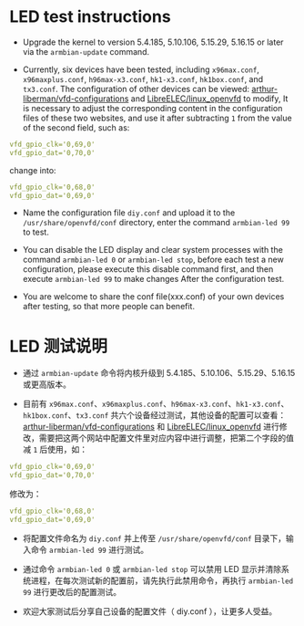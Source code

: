 # LED test instructions

- Upgrade the kernel to version 5.4.185, 5.10.106, 5.15.29, 5.16.15 or later via the `armbian-update` command.

- Currently, six devices have been tested, including `x96max.conf`, `x96maxplus.conf`, `h96max-x3.conf`, `hk1-x3.conf`, `hk1box.conf`, and `tx3.conf`. The configuration of other devices can be viewed: [arthur-liberman/vfd-configurations](https://github.com/arthur-liberman/vfd-configurations) and [LibreELEC/linux_openvfd](https://github.com/LibreELEC/linux_openvfd/tree/master/conf) to modify, It is necessary to adjust the corresponding content in the configuration files of these two websites, and use it after subtracting `1` from the value of the second field, such as:

```yaml
vfd_gpio_clk='0,69,0'
vfd_gpio_dat='0,70,0'
```
change into:

```yaml
vfd_gpio_clk='0,68,0'
vfd_gpio_dat='0,69,0'
```

- Name the configuration file `diy.conf` and upload it to the `/usr/share/openvfd/conf` directory, enter the command `armbian-led 99` to test.

- You can disable the LED display and clear system processes with the command `armbian-led 0` or `armbian-led stop`, before each test a new configuration, please execute this disable command first, and then execute `armbian-led 99` to make changes After the configuration test.

- You are welcome to share the conf file(xxx.conf) of your own devices after testing, so that more people can benefit.


# LED 测试说明

- 通过 `armbian-update` 命令将内核升级到 5.4.185、5.10.106、5.15.29、5.16.15 或更高版本。

- 目前有 `x96max.conf`、`x96maxplus.conf`、`h96max-x3.conf`、`hk1-x3.conf`、`hk1box.conf`、`tx3.conf` 共六个设备经过测试，其他设备的配置可以查看：[arthur-liberman/vfd-configurations](https://github.com/arthur-liberman/vfd-configurations) 和 [LibreELEC/linux_openvfd](https://github.com/LibreELEC/linux_openvfd/tree/master/conf) 进行修改，需要把这两个网站中配置文件里对应内容中进行调整，把第二个字段的值减 `1` 后使用，如：

```yaml
vfd_gpio_clk='0,69,0'
vfd_gpio_dat='0,70,0'
```
修改为：

```yaml
vfd_gpio_clk='0,68,0'
vfd_gpio_dat='0,69,0'
```

- 将配置文件命名为 `diy.conf` 并上传至 `/usr/share/openvfd/conf` 目录下，输入命令 `armbian-led 99` 进行测试。

- 通过命令 `armbian-led 0` 或 `armbian-led stop`  可以禁用 LED 显示并清除系统进程，在每次测试新的配置前，请先执行此禁用命令，再执行 `armbian-led 99` 进行更改后的配置测试。

- 欢迎大家测试后分享自己设备的配置文件（ diy.conf ），让更多人受益。

